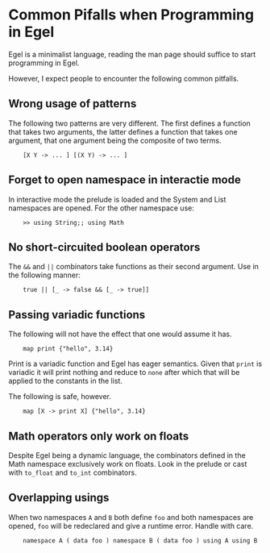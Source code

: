 # Common Pifalls when Programming in Egel 

Egel is a minimalist language, reading the man page should suffice to
start programming in Egel.

However, I expect people to encounter the following common pitfalls.

## Wrong usage of patterns

The following two patterns are very different. The first defines a
function that takes two arguments, the latter defines a function that
takes one argument, that one argument being the composite of two terms.

```
    [X Y -> ... ] [(X Y) -> ... ]
```

## Forget to open namespace in interactie mode

In interactive mode the prelude is loaded and the System and List
namespaces are opened. For the other namespace use:

```
    >> using String;; using Math
```

## No short-circuited boolean operators

The `&&` and `||` combinators take functions as their second argument.
Use in the following manner:

```
    true || [_ -> false && [_ -> true]]
```

## Passing variadic functions

The following will not have the effect that one would assume it has.

```
    map print {"hello", 3.14}
```

Print is a variadic function and Egel has eager semantics.  Given that
`print` is variadic it will print nothing and reduce to `none` after
which that will be applied to the constants in the list.

The following is safe, however.

```
    map [X -> print X] {"hello", 3.14}
```

## Math operators only work on floats

Despite Egel being a dynamic language, the combinators defined in the
Math namespace exclusively work on floats. Look in the prelude or cast
with `to_float` and `to_int` combinators.

## Overlapping usings

When two namespaces `A` and `B` both define `foo` and both namespaces are
opened, `foo` will be redeclared and give a runtime error.  Handle with
care.

```
    namespace A ( data foo ) namespace B ( data foo ) using A using B
```
